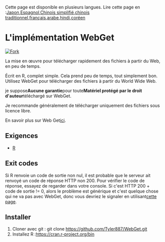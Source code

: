 <!-- # WebGet  [![GitHub forks](https://img.shields.io/github/forks/Tyler887/WebGet?label=Fork&style=social)](https://github.com/Tyler887/WebGet/fork)  The implementation to download files from the Web, in a short time.  Written in R, complete simple. It takes a short time, simply good. Use WebGet to retrieve files from the world wide web.    I assume **no warranty** for any **copyrighted material** downloaded on WebGet. I usally recommend downloading freely licensed files only. <br />https://github.com?Tyler887/WebGet/commit/main/ -->

Cette page est disponible en plusieurs langues.
Lire cette page en :[Japon](README.ja.md),[Espagnol](README.es.md),[Chinois simplifié](README.zh-CN.md),[chinois traditionnel](README.zh-TW.md),[français](README.fr.md),[arabe](README.ar.md),[hindi](README.hi.md),[coréen](README.ko.md)

# L'implémentation WebGet

[![Fork](https://img.shields.io/github/forks/Tyler887/WebGet?label=Fork&style=social)](https://github.com/Tyler887/WebGet/fork)

La mise en œuvre pour télécharger rapidement des fichiers à partir du Web, en peu de temps.

Écrit en R, complet simple. Cela prend peu de temps, tout simplement bon. Utilisez WebGet pour télécharger des fichiers à partir du World Wide Web.

je suppose**Aucune garantie**pour toute**Matériel protégé par le droit d'auteur**téléchargé sur WebGet.

Je recommande généralement de télécharger uniquement des fichiers sous licence libre.

En savoir plus sur Web Get[ici](https://github.com/Tyler887/WebGet/wiki/WebGet).

## Exigences

-   [R](https://r-project.org)

## Exit codes

Si R renvoie un code de sortie non nul, il est probable que le serveur ait renvoyé un code de réponse HTTP non 200. Pour vérifier le code de réponse, essayez de regarder dans votre console. Si c'est HTTP 200 + code de sortie != 0, alors le problème est générique et c'est quelque chose qui ne va pas avec WebGet, donc vous devriez le signaler en utilisant[cette page](https://github.com/Tyler887/WebGet/issues/new?template=bug_report.md).

## Installer

1.  Cloner avec git :
        git clone https://github.com/Tyler887/WebGet.git
2.  Installez R :<https://cran.r-project.org/bin>
